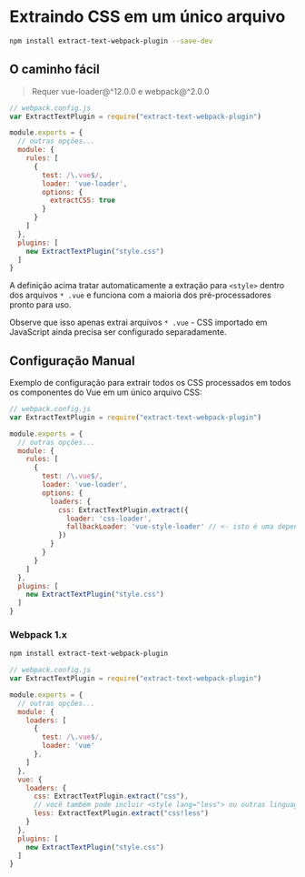 # Extraindo CSS em um único arquivo

```bash
npm install extract-text-webpack-plugin --save-dev
```

## O caminho fácil

> Requer vue-loader@^12.0.0 e webpack@^2.0.0

```js
// webpack.config.js
var ExtractTextPlugin = require("extract-text-webpack-plugin")

module.exports = {
  // outras opções...
  module: {
    rules: [
      {
        test: /\.vue$/,
        loader: 'vue-loader',
        options: {
          extractCSS: true
        }
      }
    ]
  },
  plugins: [
    new ExtractTextPlugin("style.css")
  ]
}
```

A definição acima tratar automaticamente a extração para `<style>` dentro dos arquivos `* .vue` e funciona com a maioria dos pré-processadores pronto para uso.

Observe que isso apenas extrai arquivos `* .vue` - CSS importado em JavaScript ainda precisa ser configurado separadamente.

## Configuração Manual

Exemplo de configuração para extrair todos os CSS processados ​​em todos os componentes do Vue em um único arquivo CSS:

```js
// webpack.config.js
var ExtractTextPlugin = require("extract-text-webpack-plugin")

module.exports = {
  // outras opções...
  module: {
    rules: [
      {
        test: /\.vue$/,
        loader: 'vue-loader',
        options: {
          loaders: {
            css: ExtractTextPlugin.extract({
              loader: 'css-loader',
              fallbackLoader: 'vue-style-loader' // <- isto é uma dependência de vue-loader, então não é necessário instalar explicitamente se estiver usando npm3
            })
          }
        }
      }
    ]
  },
  plugins: [
    new ExtractTextPlugin("style.css")
  ]
}
```

### Webpack 1.x

```bash
npm install extract-text-webpack-plugin
```

```js
// webpack.config.js
var ExtractTextPlugin = require("extract-text-webpack-plugin")

module.exports = {
  // outras opções...
  module: {
    loaders: [
      {
        test: /\.vue$/,
        loader: 'vue'
      },
    ]
  },
  vue: {
    loaders: {
      css: ExtractTextPlugin.extract("css"),
      // você também pode incluir <style lang="less"> ou outras linguagens
      less: ExtractTextPlugin.extract("css!less")
    }
  },
  plugins: [
    new ExtractTextPlugin("style.css")
  ]
}
```
